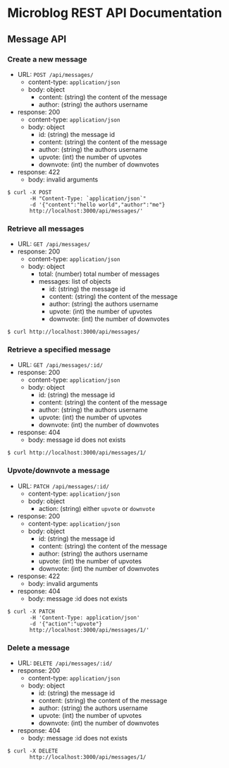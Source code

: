 # Microblog REST API Documentation

## Message API

### Create a new message

- URL: `POST /api/messages/`
  - content-type: `application/json`
  - body: object
    - content: (string) the content of the message
    - author: (string) the authors username
- response: 200
  - content-type: `application/json`
  - body: object
    - id: (string) the message id
    - content: (string) the content of the message
    - author: (string) the authors username
    - upvote: (int) the number of upvotes
    - downvote: (int) the number of downvotes
- response: 422
  - body: invalid arguments

```
$ curl -X POST
       -H "Content-Type: `application/json`"
       -d '{"content":"hello world","author":"me"}
       http://localhost:3000/api/messages/'
```

### Retrieve all messages

- URL: `GET /api/messages/`
- response: 200
  - content-type: `application/json`
  - body: object
    - total: (number) total number of messages
    - messages: list of objects
      - id: (string) the message id
      - content: (string) the content of the message
      - author: (string) the authors username
      - upvote: (int) the number of upvotes
      - downvote: (int) the number of downvotes

```
$ curl http://localhost:3000/api/messages/
```

### Retrieve a specified message

- URL: `GET /api/messages/:id/`
- response: 200
  - content-type: `application/json`
  - body: object
    - id: (string) the message id
    - content: (string) the content of the message
    - author: (string) the authors username
    - upvote: (int) the number of upvotes
    - downvote: (int) the number of downvotes
- response: 404
  - body: message id does not exists

```
$ curl http://localhost:3000/api/messages/1/
```

### Upvote/downvote a message

- URL: `PATCH /api/messages/:id/`
  - content-type: `application/json`
  - body: object
    - action: (string) either `upvote` or `downvote`
- response: 200
  - content-type: `application/json`
  - body: object
    - id: (string) the message id
    - content: (string) the content of the message
    - author: (string) the authors username
    - upvote: (int) the number of upvotes
    - downvote: (int) the number of downvotes
- response: 422
  - body: invalid arguments
- response: 404
  - body: message :id does not exists

```
$ curl -X PATCH
       -H 'Content-Type: application/json'
       -d '{"action":"upvote"}
       http://localhost:3000/api/messages/1/'
```

### Delete a message

- URL: `DELETE /api/messages/:id/`
- response: 200
  - content-type: `application/json`
  - body: object
    - id: (string) the message id
    - content: (string) the content of the message
    - author: (string) the authors username
    - upvote: (int) the number of upvotes
    - downvote: (int) the number of downvotes
- response: 404
  - body: message :id does not exists

```
$ curl -X DELETE
       http://localhost:3000/api/messages/1/
```
